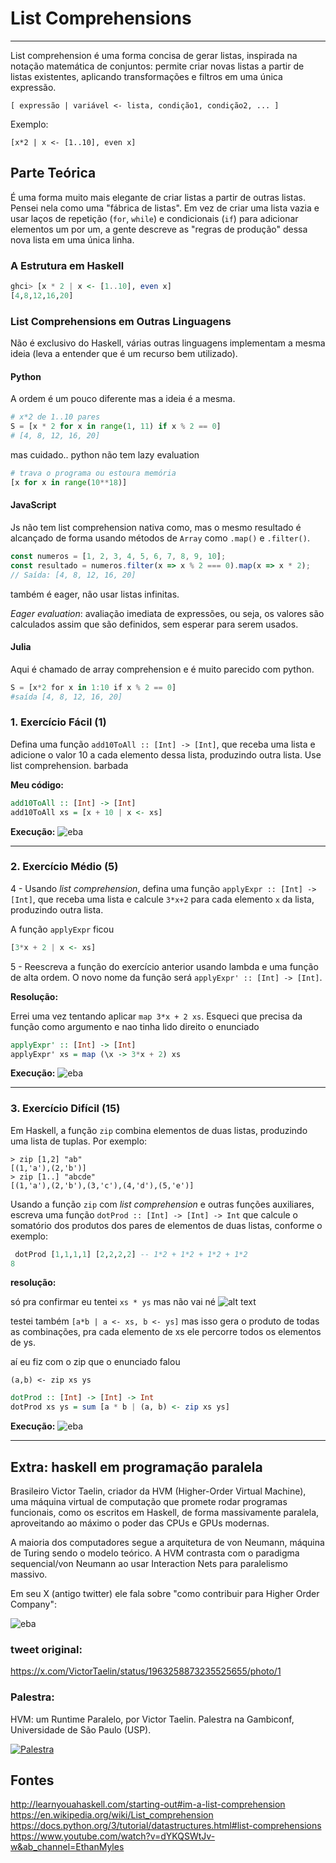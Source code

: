# List Comprehensions
---


List comprehension é uma forma concisa de gerar listas, inspirada na notação matemática de conjuntos: permite criar novas listas a partir de listas existentes, aplicando transformações e filtros em uma única expressão.



`[ expressão | variável <- lista, condição1, condição2, ... ]`

Exemplo:

`[x*2 | x <- [1..10], even x]`



## Parte Teórica



É uma forma muito mais elegante de criar listas a partir de outras listas. Pensei nela como uma "fábrica de listas". Em vez de criar uma lista vazia e usar laços de repetição (`for`, `while`) e condicionais (`if`) para adicionar elementos um por um, a gente descreve as "regras de produção" dessa nova lista em uma única linha.


### A Estrutura em Haskell


```haskell
ghci> [x * 2 | x <- [1..10], even x]
[4,8,12,16,20]
```

### List Comprehensions em Outras Linguagens

Não é exclusivo do Haskell, várias outras linguagens implementam a mesma ideia (leva a entender que é um recurso bem utilizado).

#### **Python**

A ordem é um pouco diferente mas a ideia é a mesma.

```python
# x*2 de 1..10 pares
S = [x * 2 for x in range(1, 11) if x % 2 == 0]
# [4, 8, 12, 16, 20]
```

mas cuidado.. python não tem lazy evaluation

```python
# trava o programa ou estoura memória
[x for x in range(10**18)]  
```

#### **JavaScript**

Js não tem list comprehension nativa como, mas o mesmo resultado é alcançado de forma  usando métodos de `Array` como `.map()` e `.filter()`.

```javascript
const numeros = [1, 2, 3, 4, 5, 6, 7, 8, 9, 10];
const resultado = numeros.filter(x => x % 2 === 0).map(x => x * 2);
// Saída: [4, 8, 12, 16, 20]
```

também é eager, não usar listas infinitas.

*Eager evaluation*: avaliação imediata de expressões, ou seja, os valores são calculados assim que são definidos, sem esperar para serem usados.

#### **Julia**

Aqui é chamado de array comprehension e é muito parecido com python.

```Julia
S = [x*2 for x in 1:10 if x % 2 == 0]
#saída [4, 8, 12, 16, 20]
```

### 1. Exercício Fácil (1)

Defina uma função `add10ToAll :: [Int] -> [Int]`, que receba uma lista e adicione o valor 10 a cada elemento dessa lista, produzindo outra lista. Use list comprehension.
barbada

**Meu código:**
```haskell
add10ToAll :: [Int] -> [Int]
add10ToAll xs = [x + 10 | x <- xs]
```

**Execução:**
![eba](exercicio1.gif)

---

### 2. Exercício Médio (5)
4 - Usando *list comprehension*, defina uma função `applyExpr :: [Int] -> [Int]`, que receba uma lista e calcule `3*x+2` para cada elemento `x` da lista, produzindo outra lista.

A função `applyExpr` ficou
```haskell
[3*x + 2 | x <- xs]
```

5 - Reescreva a função do exercício anterior usando lambda e uma função de alta ordem. O novo nome da função será `applyExpr' :: [Int] -> [Int]`.

**Resolução:**



Errei uma vez tentando aplicar `map 3*x + 2 xs`. Esqueci que precisa da função como argumento e nao tinha lido direito o enunciado


```haskell
applyExpr' :: [Int] -> [Int]
applyExpr' xs = map (\x -> 3*x + 2) xs
```

**Execução:**
![eba](exercicio22.gif)

---

### 3. Exercício Difícil (15)

Em Haskell, a função `zip` combina elementos de duas listas, produzindo uma lista de tuplas. Por exemplo:

    
    > zip [1,2] "ab"
    [(1,'a'),(2,'b')]
    > zip [1..] "abcde"
    [(1,'a'),(2,'b'),(3,'c'),(4,'d'),(5,'e')]
    

Usando a função `zip` com *list comprehension* e outras funções auxiliares, escreva uma função `dotProd :: [Int] -> [Int] -> Int` que calcule o somatório dos produtos dos pares de elementos de duas listas, conforme o exemplo:
```haskell
 dotProd [1,1,1,1] [2,2,2,2] -- 1*2 + 1*2 + 1*2 + 1*2
8
```

**resolução:**

só pra confirmar eu tentei `xs * ys` mas não vai né
![alt text](image.png)

testei também `[a*b | a <- xs, b <- ys]` mas isso gera o produto de todas as combinações, pra cada elemento de xs ele percorre todos os elementos de ys.


aí eu fiz com o zip que o enunciado falou

 `(a,b) <- zip xs ys`

```haskell
dotProd :: [Int] -> [Int] -> Int
dotProd xs ys = sum [a * b | (a, b) <- zip xs ys]
```

**Execução:**
![eba](exercicio3.gif)

---

## Extra: haskell em programação paralela

Brasileiro Victor Taelin, criador da HVM (Higher-Order Virtual Machine), uma máquina virtual de computação que promete rodar programas funcionais, como os escritos em Haskell, de forma massivamente paralela, aproveitando ao máximo o poder das CPUs e GPUs modernas.

A maioria dos computadores segue a arquitetura de von Neumann, máquina de Turing sendo o modelo teórico. A HVM contrasta com o paradigma sequencial/von Neumann ao usar Interaction Nets para paralelismo massivo.

Em seu X (antigo twitter) ele fala sobre "como contribuir para Higher Order Company":

![eba](victor_taelin.png)

### tweet original:
 https://x.com/VictorTaelin/status/1963258873235525655/photo/1


###  Palestra:
 HVM: um Runtime Paralelo, por Victor Taelin. Palestra na Gambiconf, Universidade de São Paulo (USP).

[![Palestra](https://img.youtube.com/vi/sDPuQ-UjhVQ/0.jpg)](https://www.youtube.com/watch?v=sDPuQ-UjhVQ)





## Fontes 


http://learnyouahaskell.com/starting-out#im-a-list-comprehension
https://en.wikipedia.org/wiki/List_comprehension
https://docs.python.org/3/tutorial/datastructures.html#list-comprehensions
https://www.youtube.com/watch?v=dYKQSWtJv-w&ab_channel=EthanMyles